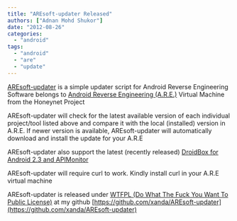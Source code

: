 ```yaml
---
title: "AREsoft-updater Released"
authors: ["Adnan Mohd Shukor"]
date: "2012-08-26"
categories: 
  - "android"
tags: 
  - "android"
  - "are"
  - "update"
---
```


[AREsoft-updater](https://github.com/xanda/AREsoft-updater) is a simple updater script for Android Reverse Engineering Software belongs to [Android Reverse Engineering (A.R.E.)](http://redmine.honeynet.org/projects/are/wiki) Virtual Machine from the Honeynet Project  
  
AREsoft-updater will check for the latest available version of each individual project/tool listed above and compare it with the local (installed) version in A.R.E. If newer version is available, AREsoft-updater will automatically download and install the update for your A.R.E  
  
AREsoft-updater also support the latest (recently released) [DroidBox for Android 2.3 and APIMonitor](https://www.honeynet.org/node/940)  
  
AREsoft-updater will require curl to work. Kindly install curl in your A.R.E virtual machine  
  
AREsoft-updater is released under [WTFPL (Do What The Fuck You Want To Public License)](http://sam.zoy.org/wtfpl/) at my github [https://github.com/xanda/AREsoft-updater](https://github.com/xanda/AREsoft-updater)
